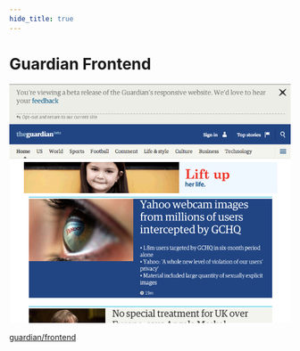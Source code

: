 ```yaml
---
hide_title: true
---
```


# Guardian **Frontend**

![guardian frontend](images/guardian.png)

[guardian/frontend](https://github.com/guardian/frontend)
